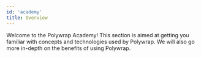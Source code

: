 ```yaml
---
id: 'academy'
title: Overview
---
```


Welcome to the Polywrap Academy! This section is aimed at getting you familiar with concepts and technologies used by Polywrap. We will also go more in-depth on the benefits of using Polywrap.

<!-- - [Understanding plugins]()
- [Benefits of using Polywrap (in-depth)]()
- [Polywrap pre-reqs]()
- [Understanding URIs]()
- [WebAssembly]()
- [GraphQL]()
- [React integration]()

<!-- TODO: Add explanations for each of the above -->
